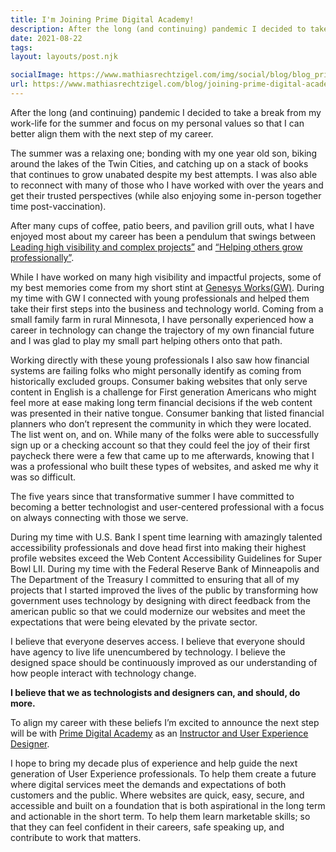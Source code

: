 ```yaml
---
title: I'm Joining Prime Digital Academy!
description: After the long (and continuing) pandemic I decided to take a break from my work-life for the summer and focus on my personal values so that I can better align them with the next step of my career.
date: 2021-08-22
tags:
layout: layouts/post.njk

socialImage: https://www.mathiasrechtzigel.com/img/social/blog/blog_prime_08232021.png
url: https://www.mathiasrechtzigel.com/blog/joining-prime-digital-academy
---
```


<p class="lead-p">
After the long (and continuing) pandemic I decided to take a break from my work-life for the summer and focus on my personal values so that I can better align them with the next step of my career.
</p>

The summer was a relaxing one; bonding with my one year old son, biking around the lakes of the Twin Cities, and catching up on a stack of books that continues to grow unabated despite my best attempts. I was also able to reconnect with many of those who I have worked with over the years and get their trusted perspectives (while also enjoying some in-person together time post-vaccination).

After many cups of coffee, patio beers, and pavilion grill outs, what I have enjoyed most about my career has been a pendulum that swings between <a href="/work" target="_blank">Leading high visibility and complex projects”</a> and <a href="/work/genesys-works/" target="_blank">“Helping others grow professionally”</a>.

While I have worked on many high visibility and impactful projects, some of my best memories come from my short stint at <a href="/work/genesys-works/" target="_blank">Genesys Works(GW)</a>. During my time with GW I connected with young professionals and helped them take their first steps into the business and technology world. Coming from a small family farm in rural Minnesota, I have personally experienced how a career in technology can change the trajectory of my own financial future and I was glad to play my small part helping others onto that path.

Working directly with these young professionals I also saw how financial systems are failing folks who might personally identify as coming from historically excluded groups. Consumer baking websites that only serve content in English is a challenge for First generation Americans who might feel more at ease making long term financial decisions if the web content was presented in their native tongue. Consumer banking that listed financial planners who don’t represent the community in which they were located. The list went on, and on. While many of the folks were able to successfully sign up or a checking account so that they could feel the joy of their first paycheck there were a few that came up to me afterwards, knowing that I was a professional who built these types of websites, and asked me why it was so difficult.

The five years since that transformative summer I have committed to becoming a better technologist and user-centered professional with a focus on always connecting with those we serve.

During my time with U.S. Bank I spent time learning with amazingly talented accessibility professionals and dove head first into making their highest profile websites exceed the Web Content Accessibility Guidelines for Super Bowl LII. During my time with the Federal Reserve Bank of Minneapolis and The Department of the Treasury I committed to ensuring that all of my projects that I started improved the lives of the public by transforming how government uses technology by designing with direct feedback from the american public so that we could modernize our websites and meet the expectations that were being elevated by the private sector.

I believe that everyone deserves access. I believe that everyone should have agency to live life unencumbered by technology. I believe the designed space should be continuously improved as our understanding of how people interact with technology change.

<strong>I believe that we as technologists and designers can, and should, do more.</strong>

To align my career with these beliefs I’m excited to announce the next step will be with <a href="https://www.primeacademy.io/" target="_blank">Prime Digital Academy</a> as an <a href="https://www.primeacademy.io/courses/ux" target="_blank">Instructor and User Experience Designer</a>.

I hope to bring my decade plus of experience and help guide the next generation of User Experience professionals. To help them create a future where digital services meet the demands and expectations of both customers and the public. Where websites are quick, easy, secure, and accessible and built on a foundation that is both aspirational in the long term and actionable in the short term. To help them learn marketable skills; so that they can feel confident in their careers, safe speaking up, and contribute to work that matters.
